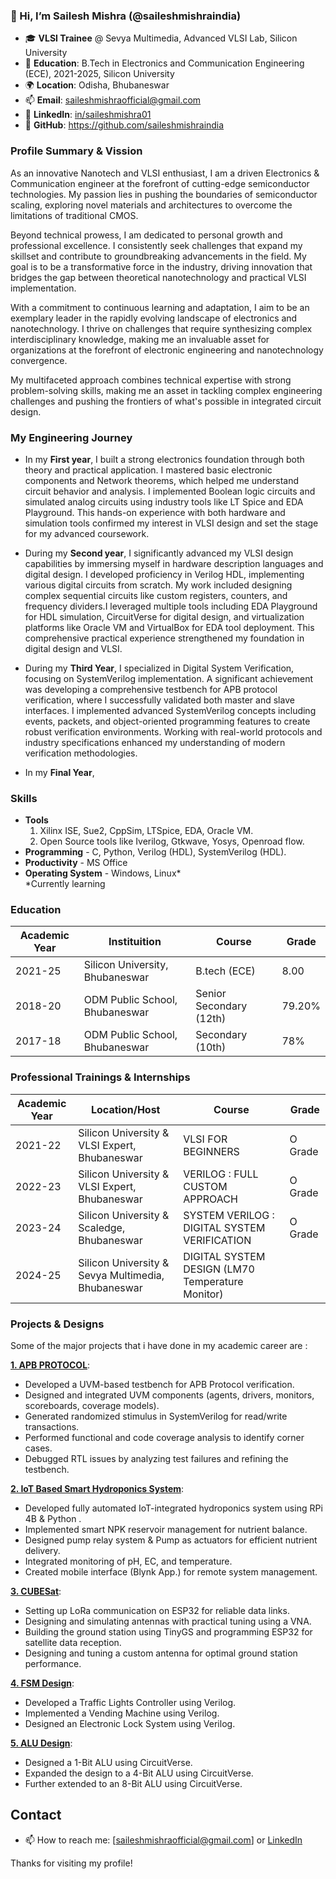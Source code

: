 ### 👋 Hi, I’m Sailesh Mishra (@saileshmishraindia)

- 🎓 **VLSI Trainee** @ Sevya Multimedia, Advanced VLSI Lab, Silicon University
- 📘 **Education**: B.Tech in Electronics and Communication Engineering (ECE), 2021-2025, Silicon University
- 🌍 **Location**: Odisha, Bhubaneswar
- 📫 **Email**: [saileshmishraofficial@gmail.com](mailto:saileshmishra164@gmail.com)
- 💼 **LinkedIn**: [in/saileshmishra01](https://www.linkedin.com/in/saileshmishra01/)
- 💾 **GitHub**: https://github.com/saileshmishraindia


### Profile Summary & Vission

As an innovative Nanotech and VLSI enthusiast, I am a driven Electronics & Communication engineer at the forefront of cutting-edge semiconductor technologies. My passion lies in pushing the boundaries of semiconductor scaling, exploring novel materials and architectures to overcome the limitations of traditional CMOS.

Beyond technical prowess, I am dedicated to personal growth and professional excellence. I consistently seek challenges that expand my skillset and contribute to groundbreaking advancements in the field. My goal is to be a transformative force in the industry, driving innovation that bridges the gap between theoretical nanotechnology and practical VLSI implementation.

With a commitment to continuous learning and adaptation, I aim to be an exemplary leader in the rapidly evolving landscape of electronics and nanotechnology. I thrive on challenges that require synthesizing complex interdisciplinary knowledge, making me an invaluable asset for organizations at the forefront of electronic engineering and nanotechnology convergence.

My multifaceted approach combines technical expertise with strong problem-solving skills, making me an asset in tackling complex engineering challenges and pushing the frontiers of what's possible in integrated circuit design.


### My Engineering Journey 
- In my **First year**, I built a strong electronics foundation through both theory and practical application. I mastered basic electronic components and Network theorems, which helped me understand circuit behavior and analysis. I implemented Boolean logic circuits and simulated analog circuits using industry tools like LT Spice and EDA Playground. This hands-on experience with both hardware and simulation tools confirmed my interest in VLSI design and set the stage for my advanced coursework.


- During my **Second year**, I significantly advanced my VLSI design capabilities by immersing myself in hardware description languages and digital design. I developed proficiency in Verilog HDL, implementing various digital circuits from scratch. My work included designing complex sequential circuits like custom registers, counters, and frequency dividers.I leveraged multiple tools including EDA Playground for HDL simulation, CircuitVerse for digital design, and virtualization platforms like Oracle VM and VirtualBox for EDA tool deployment. This comprehensive practical experience strengthened my foundation in digital design and VLSI.


- During my **Third Year**, I specialized in Digital System Verification, focusing on SystemVerilog implementation. A significant achievement was developing a comprehensive testbench for APB protocol verification, where I successfully validated both master and slave interfaces. I implemented advanced SystemVerilog concepts including events, packets, and object-oriented programming features to create robust verification environments. Working with real-world protocols and industry specifications enhanced my understanding of modern verification methodologies.

- In my **Final Year**, 

### Skills
- **Tools** </br>
  1. Xilinx ISE, Sue2, CppSim, LTSpice, EDA, Oracle VM.
  2. Open Source tools like Iverilog, Gtkwave, Yosys, Openroad flow.
- **Programming** - C, Python, Verilog (HDL), SystemVerilog (HDL). 
- **Productivity** - MS Office
- **Operating System** - Windows, Linux* </br>
*Currently learning

### Education

| Academic Year  | Instituition  | Course | Grade |
| ------------- | ------------------- | -----  | ----- |
| 2021-25  | Silicon University, Bhubaneswar  | B.tech (ECE) | 8.00 |
| 2018-20  | ODM Public School, Bhubaneswar  | Senior Secondary (12th) | 79.20% |
| 2017-18  | ODM Public School, Bhubaneswar | Secondary (10th) | 78% |


### Professional Trainings & Internships

| Academic Year  | Location/Host  | Course | Grade |
| ------------- | ---------------- | -----  | ----- |
| 2021-22  | Silicon University & VLSI Expert, Bhubaneswar | VLSI FOR BEGINNERS | O Grade |
| 2022-23  | Silicon University & VLSI Expert, Bhubaneswar | VERILOG : FULL CUSTOM APPROACH | O Grade |
| 2023-24  | Silicon University & Scaledge, Bhubaneswar | SYSTEM VERILOG : DIGITAL SYSTEM VERIFICATION | O Grade |
| 2024-25  | Silicon University & Sevya Multimedia, Bhubaneswar | DIGITAL SYSTEM DESIGN (LM70 Temperature Monitor) | 

### Projects & Designs

Some of the major projects that i have done in my academic career are :

  [**1. APB PROTOCOL**](https://github.com/Priyansu122/SRAM-Project-2023): </br>

- Developed a UVM-based testbench for APB Protocol verification.
- Designed and integrated UVM components (agents, drivers, monitors, scoreboards, coverage models).
- Generated randomized stimulus in SystemVerilog for read/write transactions. 
- Performed functional and code coverage analysis to identify corner cases. 
- Debugged RTL issues by analyzing test failures and refining the testbench.

  
[**2. IoT Based Smart Hydroponics System**](https://github.com/silicon-efabless/tt06-silicon-tinytapeout-lm07?tab=readme-ov-file#project-description): </br>

- Developed fully automated IoT-integrated hydroponics system using RPi 4B & Python . 
- Implemented smart NPK reservoir management for nutrient balance.
- Designed pump relay system & Pump as actuators for efficient nutrient delivery. 
- Integrated monitoring of pH, EC, and temperature.
- Created mobile interface (Blynk App.) for remote system management.


[**3. CUBESat**](https://github.com/Priyansu122/SRAM-Project-2023): </br>

- Setting up LoRa communication on ESP32 for reliable data links.
- Designing and simulating antennas with practical tuning using a VNA. 
- Building the ground station using TinyGS and programming ESP32 for satellite data reception.
- Designing and tuning a custom antenna for optimal ground station performance.

  
[**4. FSM Design**](https://github.com/silicon-efabless/tt06-silicon-tinytapeout-lm07?tab=readme-ov-file#project-description): </br>

- Developed a Traffic Lights Controller using Verilog.
- Implemented a Vending Machine using Verilog. 
- Designed an Electronic Lock System using Verilog.


[**5. ALU Design**](https://github.com/silicon-efabless/tt06-silicon-tinytapeout-lm07?tab=readme-ov-file#project-description): </br>

- Designed a 1-Bit ALU using CircuitVerse.
- Expanded the design to a 4-Bit ALU using CircuitVerse. 
- Further extended to an 8-Bit ALU using CircuitVerse.



<!--
- [**MQTT BASED GAS ALERTING SYSTEM**](): </br>
    - This project implements a digital temperature monitor by connecting a temperature sensor ([LM70](docs/datasheet-LM70-TI-tempSensor.pdf) [`docs/datasheet-LM70-TI-tempSensor.pdf`]) and a three-segment display to measure and display a range of $0-99^\circ C$ or $0-99^\circ F$ with an accuracy of $\pm 2^\circ C$.
    - I was a contributor in this project.
-->

## Contact
- 📫 How to reach me: [saileshmishraofficial@gmail.com] or [LinkedIn](https://www.linkedin.com/in/saileshmishra01)


Thanks for visiting my profile! 
<!---
saileshmishraindia/saileshmishraindia is a ✨ special ✨ repository because its `README.md` (this file) appears on your GitHub profile.
You can click the Preview link to take a look at your changes.
--->
